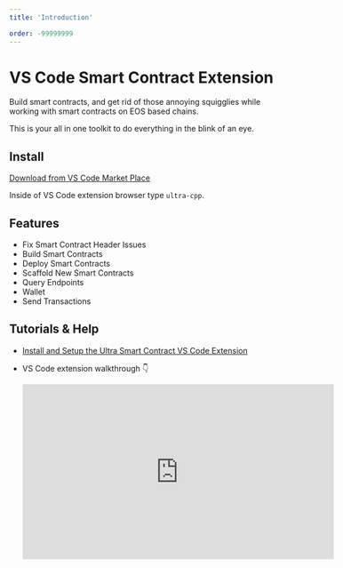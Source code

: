 ```yaml
---
title: 'Introduction'

order: -99999999
---
```


# VS Code Smart Contract Extension

Build smart contracts, and get rid of those annoying squigglies while working with smart contracts on EOS based chains.

This is your all in one toolkit to do everything in the blink of an eye.

## Install

[Download from VS Code Market Place](https://marketplace.visualstudio.com/items?itemName=ultraio.ultra-cpp)

Inside of VS Code extension browser type `ultra-cpp`.

## Features

-   Fix Smart Contract Header Issues
-   Build Smart Contracts
-   Deploy Smart Contracts
-   Scaffold New Smart Contracts
-   Query Endpoints
-   Wallet
-   Send Transactions

## Tutorials & Help

-   [Install and Setup the Ultra Smart Contract VS Code Extension](../../tutorials/smart-contracts/index.md)

-   VS Code extension walkthrough 👇
    <iframe width="560" height="315" src="https://www.youtube.com/embed/XhCPDQ2ugtw?si=srK0jAAeCHdndofZ" title="YouTube video player" frameborder="0" allow="accelerometer; autoplay; clipboard-write; encrypted-media; gyroscope; picture-in-picture; web-share" referrerpolicy="strict-origin-when-cross-origin" allowfullscreen></iframe>
